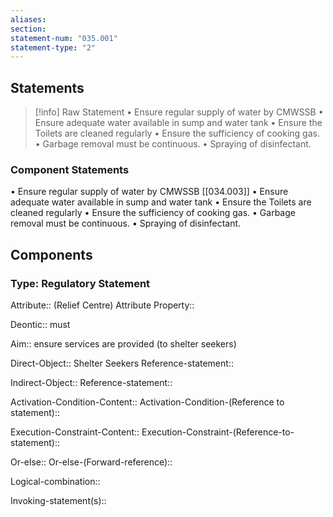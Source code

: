 ```yaml
---
aliases: 
section: 
statement-num: "035.001"
statement-type: "2"
---
```

## Statements 
> [!info] Raw Statement
> • Ensure regular supply of water by CMWSSB 
• Ensure adequate water available in sump and water tank 
• Ensure the Toilets are cleaned regularly 
• Ensure the sufficiency of cooking gas. 
• Garbage removal must be continuous. 
• Spraying of disinfectant. 
### Component Statements
• Ensure regular supply of water by CMWSSB [[034.003]]
• Ensure adequate water available in sump and water tank 
• Ensure the Toilets are cleaned regularly 
• Ensure the sufficiency of cooking gas. 
• Garbage removal must be continuous. 
• Spraying of disinfectant. 
## Components
### Type: Regulatory Statement
Attribute:: (Relief Centre)
	Attribute Property::

Deontic:: must

Aim:: ensure services are provided (to shelter seekers)

Direct-Object:: Shelter Seekers
	Reference-statement::

Indirect-Object::
	Reference-statement::

Activation-Condition-Content::
	Activation-Condition-(Reference to statement)::

Execution-Constraint-Content::
	Execution-Constraint-(Reference-to-statement)::

Or-else::
	Or-else-(Forward-reference)::

Logical-combination::

Invoking-statement(s)::